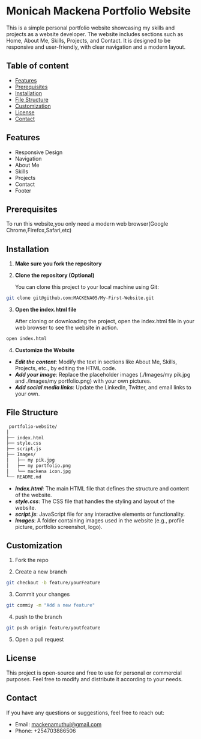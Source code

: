 # Monicah Mackena Portfolio Website
This is a simple personal portfolio website showcasing my skills and projects as a website developer. The website includes sections such as Home, About Me, Skills, Projects, and Contact. It is designed to be responsive and user-friendly, with clear navigation and a modern layout.

## Table of content
- [Features](#features)
- [Prerequisites](#prerequisites)
- [Installation](#installation)
- [File Structure](#filestructure)
- [Customization](#customization)
- [License](#license)
- [Contact](#contact)

## Features
- Responsive Design
- Navigation
- About Me
- Skills
- Projects
- Contact
- Footer

## Prerequisites
To run this website,you only need a modern web browser(Google Chrome,Firefox,Safari,etc)

## Installation
1. **Make sure you fork the repository**
2. **Clone the repository (Optional)**
  
   You can clone this project to your local machine using Git:
```bash
git clone git@github.com:MACKENA05/My-First-Website.git
```
3. **Open the index.html file**

   After cloning or downloading the project, open the index.html file in your web browser to see the website in action.

```bash
open index.html
```
4. **Customize the Website**
 - ***Edit the content***: Modify the text in sections like About Me, Skills, Projects, etc., by editing the HTML code.
 - ***Add your image***: Replace the placeholder images (./Images/my pik.jpg and ./Images/my portfolio.png) with your own pictures.
 - ***Add social media links***: Update the LinkedIn, Twitter, and email links to your own.

 ## File Structure
```bash
 portfolio-website/
│
├── index.html
├── style.css
├── script.js
├── Images/
│   ├── my pik.jpg
│   ├── my portfolio.png
│   └── mackena icon.jpg
└── README.md
```
- ***Index.html***: The main HTML file that defines the structure and content of the website.
- ***style.css***: The CSS file that handles the styling and layout of the website.
- ***script.js***: JavaScript file for any interactive elements or functionality.
- ***Images***: A folder containing images used in the website (e.g., profile picture, portfolio screenshot, logo).

## Customization

1. Fork the repo

2. Create a new branch

```bash
git checkout -b feature/yourFeature
```
3. Commit your changes

```bash
git commiy -m "Add a new feature"
```

4. push to the branch 

```bash
git push origin feature/youtfeature
```

5. Open a pull request

## License
This project is open-source and free to use for personal or commercial purposes. Feel free to modify and distribute it according to your needs.

## Contact

If you have any questions or suggestions, feel free to reach out:

- Email: mackenamuthui@gmail.com
- Phone: +254703886506


